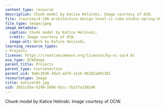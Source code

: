 ```yaml
---
content_type: resource
description: Chunk model by Katice Helinski. Image courtesy of OCW.
file: /courses/4-196-architecture-design-level-ii-cuba-studio-spring-2004/2031c5be8190568093cc7b237a158246_katicel05.jpg
file_type: image/jpeg
image_metadata:
  caption: Chunk model by Katice Helinski.
  credit: Image courtesy of OCW.
  image-alt: Work by Katice Helinski.
learning_resource_types:
- Projects
license: https://creativecommons.org/licenses/by-nc-sa/4.0/
ocw_type: OCWImage
parent_title: Projects
parent_type: CourseSection
parent_uid: 9a0c3636-30a3-ad74-1e1b-96382ad91282
resourcetype: Image
title: katicel05.jpg
uid: 2031c5be-8190-5680-93cc-7b237a158246
---
```

Chunk model by Katice Helinski. Image courtesy of OCW.